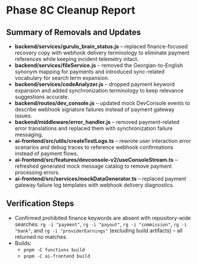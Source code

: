 # Phase 8C Cleanup Report

## Summary of Removals and Updates
- **backend/services/gurulo_brain_status.js** – replaced finance-focused recovery copy with webhook delivery terminology to eliminate payment references while keeping incident telemetry intact.
- **backend/services/fileService.js** – removed the Georgian-to-English synonym mapping for payments and introduced sync-related vocabulary for search term expansion.
- **backend/services/codeAnalyzer.js** – dropped payment keyword expansion and added synchronization terminology to keep relevance suggestions accurate.
- **backend/routes/dev_console.js** – updated mock DevConsole events to describe webhook signature failures instead of payment gateway issues.
- **backend/middleware/error_handler.js** – removed payment-related error translations and replaced them with synchronization failure messaging.
- **ai-frontend/src/utils/createTestLogs.ts** – rewrote user interaction error scenarios and debug traces to reference webhook confirmations instead of payment flows.
- **ai-frontend/src/features/devconsole-v2/useConsoleStream.ts** – refreshed generated mock message catalog to remove payment processing errors.
- **ai-frontend/src/services/mockDataGenerator.ts** – replaced payment gateway failure log templates with webhook delivery diagnostics.

## Verification Steps
- Confirmed prohibited finance keywords are absent with repository-wide searches: `rg -i "payment"`, `rg -i "payout"`, `rg -i "commission"`, `rg -i "bank"`, and `rg -i "providerEarnings"` (excluding build artifacts) – all returned no matches.
- Builds:
  - `pnpm -C functions build`
  - `pnpm -C ai-frontend build`

